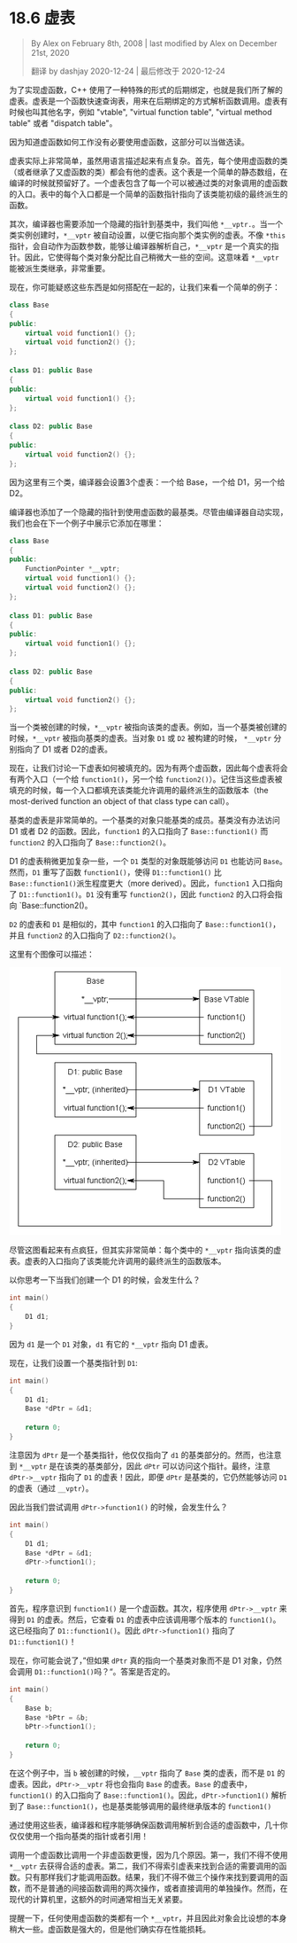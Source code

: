 # 18.6 虚表
<!-- 18.6 — The virtual table -->
> By Alex on February 8th, 2008 | last modified by Alex on December 21st, 2020
>
> 翻译 by dashjay 2020-12-24 | 最后修改于 2020-12-24

<!-- To implement virtual functions, C++ uses a special form of late binding known as the virtual table. The virtual table is a lookup table of functions used to resolve function calls in a dynamic/late binding manner. The virtual table sometimes goes by other names, such as “vtable”, “virtual function table”, “virtual method table”, or “dispatch table”. -->

为了实现虚函数，C++ 使用了一种特殊的形式的后期绑定，也就是我们所了解的虚表。虚表是一个函数快速查询表，用来在后期绑定的方式解析函数调用。虚表有时候也叫其他名字，例如 "vtable", "virtual function table", "virtual method table" 或者 "dispatch table"。

<!-- Because knowing how the virtual table works is not necessary to use virtual functions, this section can be considered optional reading. -->

因为知道虚函数如何工作没有必要使用虚函数，这部分可以当做选读。

<!-- The virtual table is actually quite simple, though it’s a little complex to describe in words. First, every class that uses virtual functions (or is derived from a class that uses virtual functions) is given its own virtual table. This table is simply a static array that the compiler sets up at compile time. A virtual table contains one entry for each virtual function that can be called by objects of the class. Each entry in this table is simply a function pointer that points to the most-derived function accessible by that class. -->

虚表实际上非常简单，虽然用语言描述起来有点复杂。首先，每个使用虚函数的类（或者继承了又虚函数的类）都会有他的虚表。这个表是一个简单的静态数组，在编译的时候就预留好了。一个虚表包含了每一个可以被通过类的对象调用的虚函数的入口。表中的每个入口都是一个简单的函数指针指向了该类能初级的最终派生的函数。

<!-- Second, the compiler also adds a hidden pointer to the base class, which we will call *__vptr. *__vptr is set (automatically) when a class instance is created so that it points to the virtual table for that class. Unlike the *this pointer, which is actually a function parameter used by the compiler to resolve self-references, *__vptr is a real pointer. Consequently, it makes each class object allocated bigger by the size of one pointer. It also means that *__vptr is inherited by derived classes, which is important. -->

其次，编译器也需要添加一个隐藏的指针到基类中，我们叫他 `*__vptr.`。当一个类实例创建时，`*__vptr` 被自动设置，以便它指向那个类实例的虚表。不像 `*this` 指针，会自动作为函数参数，能够让编译器解析自己，`*__vptr` 是一个真实的指针。因此，它使得每个类对象分配比自己稍微大一些的空间。这意味着 `*__vptr` 能被派生类继承，非常重要。

<!-- By now, you’re probably confused as to how these things all fit together, so let’s take a look at a simple example: -->

现在，你可能疑惑这些东西是如何搭配在一起的，让我们来看一个简单的例子：

```cpp
class Base
{
public:
    virtual void function1() {};
    virtual void function2() {};
};
 
class D1: public Base
{
public:
    virtual void function1() {};
};
 
class D2: public Base
{
public:
    virtual void function2() {};
};
```

<!-- Because there are 3 classes here, the compiler will set up 3 virtual tables: one for Base, one for D1, and one for D2. -->

因为这里有三个类，编译器会设置3个虚表：一个给 Base，一个给 D1，另一个给 D2。

<!-- The compiler also adds a hidden pointer to the most base class that uses virtual functions. Although the compiler does this automatically, we’ll put it in the next example just to show where it’s added: -->

编译器也添加了一个隐藏的指针到使用虚函数的最基类。尽管由编译器自动实现，我们也会在下一个例子中展示它添加在哪里：

```cpp
class Base
{
public:
    FunctionPointer *__vptr;
    virtual void function1() {};
    virtual void function2() {};
};
 
class D1: public Base
{
public:
    virtual void function1() {};
};
 
class D2: public Base
{
public:
    virtual void function2() {};
};
```

<!-- When a class object is created, *__vptr is set to point to the virtual table for that class. For example, when an object of type Base is created, *__vptr is set to point to the virtual table for Base. When objects of type D1 or D2 are constructed, *__vptr is set to point to the virtual table for D1 or D2 respectively. -->

当一个类被创建的时候，`*__vptr` 被指向该类的虚表。例如，当一个基类被创建的时候，`*__vptr` 被指向基类的虚表。当对象 `D1` 或 `D2` 被构建的时候， `*__vptr` 分别指向了 D1 或者 D2的虚表。

<!-- Now, let’s talk about how these virtual tables are filled out. Because there are only two virtual functions here, each virtual table will have two entries (one for function1() and one for function2()). Remember that when these virtual tables are filled out, each entry is filled out with the most-derived function an object of that class type can call. -->

现在，让我们讨论一下虚表如何被填充的。因为有两个虚函数，因此每个虚表将会有两个入口（一个给 `function1()`，另一个给 `function2()`）。记住当这些虚表被填充的时候，每一个入口都填充该类能允许调用的最终派生的函数版本（the most-derived function an object of that class type can call）。

<!-- The virtual table for Base objects is simple. An object of type Base can only access the members of Base. Base has no access to D1 or D2 functions. Consequently, the entry for function1 points to Base::function1() and the entry for function2 points to Base::function2(). -->

基类的虚表是非常简单的。一个基类的对象只能基类的成员。基类没有办法访问 D1 或者 D2 的函数。因此，`function1` 的入口指向了 `Base::function1()` 而 `function2` 的入口指向了 `Base::function2()`。

<!-- The virtual table for D1 is slightly more complex. An object of type D1 can access members of both D1 and Base. However, D1 has overridden function1(), making D1::function1() more derived than Base::function1(). Consequently, the entry for function1 points to D1::function1(). D1 hasn’t overridden function2(), so the entry for function2 will point to Base::function2(). -->

D1 的虚表稍微更加复杂一些，一个 `D1` 类型的对象既能够访问 `D1` 也能访问 `Base`。然而，`D1` 重写了函数 `function1()`，使得 `D1::function1()` 比 `Base::function1()`派生程度更大（more derived）。因此，`function1` 入口指向了 `D1::function1()`。`D1` 没有重写 `function2()`，因此 `function2` 的入口将会指向 `Base::function2()。

<!-- The virtual table for D2 is similar to D1, except the entry for function1 points to Base::function1(), and the entry for function2 points to D2::function2(). -->

`D2` 的虚表和 `D1` 是相似的，其中 `function1` 的入口指向了 `Base::function1()`，并且 `function2` 的入口指向了 `D2::function2()`。

<!-- Here’s a picture of this graphically: -->

这里有个图像可以描述：

![](./VTable.gif)

<!-- Although this diagram is kind of crazy looking, it’s really quite simple: the *__vptr in each class points to the virtual table for that class. The entries in the virtual table point to the most-derived version of the function objects of that class are allowed to call. -->

尽管这图看起来有点疯狂，但其实非常简单：每个类中的 `*__vptr` 指向该类的虚表。虚表的入口指向了该类能允许调用的最终派生的函数版本。

<!-- So consider what happens when we create an object of type D1: -->
以你思考一下当我们创建一个 D1 的时候，会发生什么？

```cpp
int main()
{
    D1 d1;
}
```

<!-- Because d1 is a D1 object, d1 has its *__vptr set to the D1 virtual table. -->

因为 `d1` 是一个 `D1` 对象，`d1` 有它的 `*__vptr` 指向 D1 虚表。

<!-- Now, let’s set a base pointer to D1: -->

现在，让我们设置一个基类指针到 `D1`:

```cpp
int main()
{
    D1 d1;
    Base *dPtr = &d1;
 
    return 0;
}
```

<!-- Note that because dPtr is a base pointer, it only points to the Base portion of d1. However, also note that *__vptr is in the Base portion of the class, so dPtr has access to this pointer. Finally, note that dPtr->__vptr points to the D1 virtual table! Consequently, even though dPtr is of type Base, it still has access to D1’s virtual table (through __vptr). -->

注意因为 `dPtr` 是一个基类指针，他仅仅指向了 `d1` 的基类部分的。然而，也注意到 `*__vptr` 是在该类的基类部分，因此 `dPtr` 可以访问这个指针。最终，注意 `dPtr->__vptr` 指向了 `D1` 的虚表！因此，即便 `dPtr` 是基类的，它仍然能够访问 `D1` 的虚表（通过 `__vptr`）。

<!-- So what happens when we try to call dPtr->function1()? -->
因此当我们尝试调用 `dPtr->function1()` 的时候，会发生什么？

```cpp
int main()
{
    D1 d1;
    Base *dPtr = &d1;
    dPtr->function1();
 
    return 0;
}
```

<!-- First, the program recognizes that function1() is a virtual function. Second, the program uses dPtr->__vptr to get to D1’s virtual table. Third, it looks up which version of function1() to call in D1’s virtual table. This has been set to D1::function1(). Therefore, dPtr->function1() resolves to D1::function1()! -->

首先，程序意识到 `function1()` 是一个虚函数。其次，程序使用 `dPtr->__vptr` 来得到 `D1` 的虚表。然后，它查看 `D1` 的虚表中应该调用哪个版本的 `function1()`。这已经指向了 `D1::function1()`。因此 `dPtr->function1()` 指向了 `D1::function1()`！

<!-- Now, you might be saying, “But what if dPtr really pointed to a Base object instead of a D1 object. Would it still call D1::function1()?”. The answer is no. -->

现在，你可能会说了，”但如果 `dPtr` 真的指向一个基类对象而不是 D1 对象，仍然会调用 `D1::function1()`吗？“。答案是否定的。

```cpp
int main()
{
    Base b;
    Base *bPtr = &b;
    bPtr->function1();
 
    return 0;
}
```

<!-- In this case, when b is created, __vptr points to Base’s virtual table, not D1’s virtual table. Consequently, bPtr->__vptr will also be pointing to Base’s virtual table. Base’s virtual table entry for function1() points to Base::function1(). Thus, bPtr->function1() resolves to Base::function1(), which is the most-derived version of function1() that a Base object should be able to call. -->

在这个例子中，当 `b` 被创建的时候，`__vptr` 指向了 `Base` 类的虚表，而不是 `D1` 的虚表。因此，`dPtr->__vptr` 将也会指向 `Base` 的虚表。`Base` 的虚表中，`function1()` 的入口指向了 `Base::function1()`。因此，`dPtr->function1()` 解析到了 `Base::function1()`，也是基类能够调用的最终继承版本的 `function1()`

<!-- By using these tables, the compiler and program are able to ensure function calls resolve to the appropriate virtual function, even if you’re only using a pointer or reference to a base class! -->

通过使用这些表，编译器和程序能够确保函数调用解析到合适的虚函数中，几十你仅仅使用一个指向基类的指针或者引用！

<!-- Calling a virtual function is slower than calling a non-virtual function for a couple of reasons: First, we have to use the *__vptr to get to the appropriate virtual table. Second, we have to index the virtual table to find the correct function to call. Only then can we call the function. As a result, we have to do 3 operations to find the function to call, as opposed to 2 operations for a normal indirect function call, or one operation for a direct function call. However, with modern computers, this added time is usually fairly insignificant. -->

调用一个虚函数比调用一个非虚函数更慢，因为几个原因。第一，我们不得不使用 `*__vptr` 去获得合适的虚表。第二，我们不得索引虚表来找到合适的需要调用的函数。只有那样我们才能调用函数。结果，我们不得不做三个操作来找到要调用的函数，而不是普通的间接函数调用的两次操作，或者直接调用的单独操作。然而，在现代的计算机里，这额外的时间通常相当无关紧要。

<!-- Also as a reminder, any class that uses virtual functions has a *__vptr, and thus each object of that class will be bigger by one pointer. Virtual functions are powerful, but they do have a performance cost. -->

提醒一下，任何使用虚函数的类都有一个 `*__vptr`，并且因此对象会比设想的本身稍大一些。虚函数是强大的，但是他们确实存在性能损耗。
